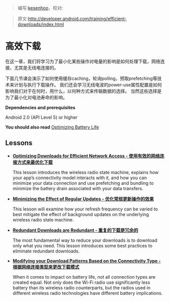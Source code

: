 > 编写:[kesenhoo](https://github.com/kesenhoo)，校对:

> 原文:<http://developer.android.com/training/efficient-downloads/index.html>

# 高效下载
在这一章，我们将学习为了最小化某些操作对电量的影响是如何处理下载，网络连接，尤其是无线电连接的。

下面几节课会演示了如何使用缓存caching，轮询polling，预取prefetching等技术来计划与执行下载操作。
我们还会学习无线电波的power-use属性配置是如何影响我们对于在何时，用什么，以何种方式来传输数据的选择。
当然这些选择是为了最小化对电池寿命的影响。

**Dependencies and prerequisites**

Android 2.0 (API Level 5) or higher

**You should also read**
[Optimizing Battery Life](performance/monitoring-device-state/index.html)

## Lessons

* [**Optimizing Downloads for Efficient Network Access - 使用有效的网络连接方式来最优化下载**](efficient-network-access.html)

  This lesson introduces the wireless radio state machine, explains how your app’s connectivity model interacts with it, and how you can minimize your data connection and use prefetching and bundling to minimize the battery drain associated with your data transfers.

<!-- more -->


* [**Minimizing the Effect of Regular Updates - 优化常规更新操作的效果**](regular-update.html)

  This lesson will examine how your refresh frequency can be varied to best mitigate the effect of background updates on the underlying wireless radio state machine.


* [**Redundant Downloads are Redundant - 重复的下载是冗余的**](redundant-redundant.html)

  The most fundamental way to reduce your downloads is to download only what you need. This lesson introduces some best practices to eliminate redundant downloads.


* [**Modifying your Download Patterns Based on the Connectivity Type - 根据网络连接类型来更改下载模式**](connectivity-patterns.html)

  When it comes to impact on battery life, not all connection types are created equal. Not only does the Wi-Fi radio use significantly less battery than its wireless radio counterparts, but the radios used in different wireless radio technologies have different battery implications.
